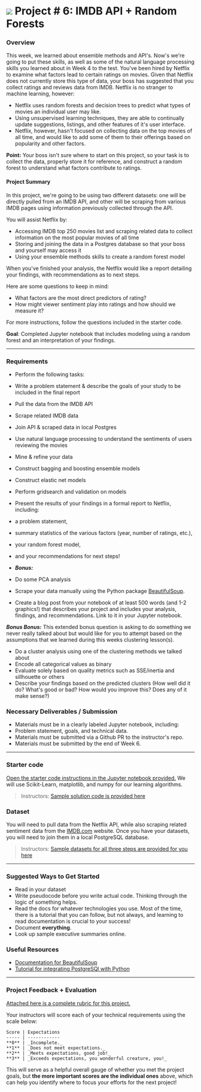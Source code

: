 # ![](https://ga-dash.s3.amazonaws.com/production/assets/logo-9f88ae6c9c3871690e33280fcf557f33.png) Project # 6: IMDB API + Random Forests

### Overview

This week, we learned about ensemble methods and API's. Now's we're going to put these skills, as well as some of the natural language processing skills you learned about in Week 4 to the test. You've been hired by Netflix to examine what factors lead to certain ratings on movies. Given that Netflix does not currently store this type of data, your boss has suggested that you collect ratings and reviews data from IMDB. Netflix is no stranger to machine learning, however:

- Netflix uses random forests and decision trees to predict what types of movies an individual user may like.
- Using unsupervised learning techniques, they are able to continually update suggestions, listings, and other features of it's user interface.
- Netflix, however, hasn't focused on collecting data on the top movies of all time, and would like to add some of them to their offerings based on popularity and other factors.

**Point:** Your boss isn't sure where to start on this project, so your task is to collect the data, properly store it for reference, and construct a random forest to understand what factors contribute to ratings.


#### Project Summary
In this project, we're going to be using two different datasets: one will be directly pulled from an IMDB API, and other will be scraping from various IMDB pages using information previously collected through the API.

You will assist Netflix by:

- Accessing IMDB top 250 movies list and scraping related data to collect information on the most popular movies of all time
- Storing and joining the data in a Postgres database so that your boss and yourself may access it
- Using your ensemble methods skills to create a random forest model

When you've finished your analysis, the Netflix would like a report detailing your findings, with recommendations as to next steps.

Here are some questions to keep in mind:

- What factors are the most direct predictors of rating?  
- How might viewer sentiment play into ratings and how should we measure it?

For more instructions, follow the questions included in the starter code.

**Goal**: Completed Jupyter notebook that includes modeling using a random forest and an interpretation of your findings.

---

### Requirements

- Perform the following tasks:
 - Write a problem statement & describe the goals of your study to be included in the final report
 - Pull the data from the IMDB API
 - Scrape related IMDB data
 - Join API & scraped data in local Postgres
 - Use natural language processing to understand the sentiments of users reviewing the movies
 - Mine & refine your data
 - Construct bagging and boosting ensemble models
 - Construct elastic net models
 - Perform gridsearch and validation on models
 - Present the results of your findings in a formal report to Netflix, including:
  - a problem statement,
  - summary statistics of the various factors (year, number of ratings, etc.),
  - your random forest model,
  - and your recommendations for next steps!

- ***Bonus:***
 - Do some PCA analysis
 - Scrape your data manually using the Python package [BeautifulSoup](https://www.crummy.com/software/BeautifulSoup/bs4/doc/#).
 - Create a blog post from your notebook of at least 500 words (and 1-2 graphics!) that describes your project and includes your analysis, findings, and recommendations. Link to it in your Jupyter notebook.
 
 ***Bonus Bonus:***
This extended bonus question is asking to do something we never really talked about but would like for you to attempt based on the assumptions that we learned during this weeks clustering lesson(s).

 - Do a cluster analysis using one of the clustering methods we talked about
  - Encode all categorical values as binary
  - Evaluate solely based on quality metrics such as SSE/inertia and sillhouette or others
  - Describe your findings based on the predicted clusters  (How well did it do?  What's good or bad?  How would you improve this? Does any of it make sense?)

### Necessary Deliverables / Submission

- Materials must be in a clearly labeled Jupyter notebook, including:
- Problem statement, goals, and technical data.
- Materials must be submitted via a Github PR to the instructor's repo.
- Materials must be submitted by the end of Week 6.

---

### Starter code

[Open the starter code instructions in the Jupyter notebook provided.](./starter-code/) We will use Scikit-Learn, matplotlib, and numpy for our learning algorithms.

> Instructors: [Sample solution code is provided here](./solution-code/)

### Dataset
You will need to pull data from the Netflix API, while also scraping related sentiment data from the [IMDB.com](www.imdb.com) website. Once you have your datasets, you will need to join them in a local PostgreSQL database.

> Instructors: [Sample datasets for all three steps are provided for you here](./assets/data/)

---

### Suggested Ways to Get Started

- Read in your dataset
- Write pseudocode before you write actual code. Thinking through the logic of something helps.
- Read the docs for whatever technologies you use. Most of the time, there is a tutorial that you can follow, but not always, and learning to read documentation is crucial to your success!
- Document **everything**.
- Look up sample executive summaries online.

### Useful Resources

- [Documentation for BeautifulSoup](https://www.crummy.com/software/BeautifulSoup/bs4/doc/)
- [Tutorial for integrating PostgreSQl with Python](https://wiki.postgresql.org/wiki/Psycopg2_Tutorial)

---

### Project Feedback + Evaluation

[Attached here is a complete rubric for this project.](./project-06-rubric.md)

Your instructors will score each of your technical requirements using the scale below:

    Score | Expectations
    ----- | ------------
    **0** | _Incomplete._
    **1** | _Does not meet expectations._
    **2** | _Meets expectations, good job!_
    **3** | _Exceeds expectations, you wonderful creature, you!_

 This will serve as a helpful overall gauge of whether you met the project goals, but __the more important scores are the individual ones__ above, which can help you identify where to focus your efforts for the next project!
